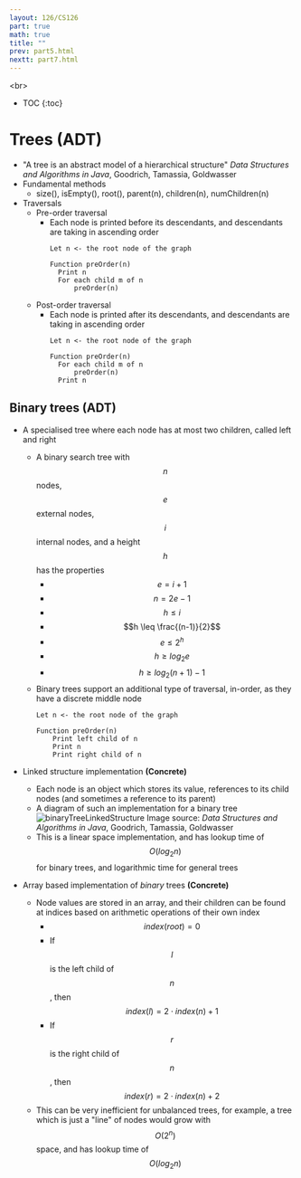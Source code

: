 ```yaml
---
layout: 126/CS126
part: true
math: true
title: ""
prev: part5.html
nextt: part7.html
---
```


<br\>

* TOC
{:toc}

# Trees (ADT)
- "A tree is an abstract model of a hierarchical structure" *Data Structures and Algorithms in Java*, Goodrich, Tamassia, Goldwasser
- Fundamental methods
  - size(), isEmpty(), root(), parent(n), children(n), numChildren(n)
- Traversals
  - Pre-order traversal
    - Each node is printed before its descendants, and descendants are taking in ascending order
      ```
      Let n <- the root node of the graph
      
      Function preOrder(n)
      	Print n
      	For each child m of n
      		preOrder(n)
      ```
  - Post-order traversal
    - Each node is printed after its descendants, and descendants are taking in ascending order
      ```
      Let n <- the root node of the graph
      
      Function preOrder(n)
      	For each child m of n
      		preOrder(n)
      	Print n
      ```
      

## Binary trees (ADT)
- A specialised tree where each node has at most two children, called left and right
  - A binary search tree with $$n$$ nodes, $$e$$ external nodes, $$i$$ internal nodes, and a height $$h$$ has the properties
    - $$e = i + 1$$
    - $$n = 2e - 1$$
    - $$h \leq i$$
    - $$h \leq \frac{(n-1)}{2}$$
    - $$e \leq 2^h$$
    - $$h \geq log_2 e$$
    - $$h \geq log_2 (n+1) - 1$$
  - Binary trees support an additional type of traversal, in-order, as they have a discrete middle node
    ```
    Let n <- the root node of the graph
    
    Function preOrder(n)
    	Print left child of n
    	Print n
    	Print right child of n
    ```
- Linked structure implementation **(Concrete)**
  - Each node is an object which stores its value, references to its child nodes (and sometimes a reference to its parent)
  - A diagram of such an implementation for a binary tree
    ![binaryTreeLinkedStructure](C:\Users\egood\Desktop\dcs-notes.github.io\cs126\images\binaryTreeLinkedStructure.png)
    Image source: *Data Structures and Algorithms in Java*, Goodrich, Tamassia, Goldwasser
  - This is a linear space implementation, and has lookup time of $$O(log_2n)$$ for binary trees, and logarithmic time for general trees

- Array based implementation of *binary* trees **(Concrete)**
  - Node values are stored in an array, and their children can be found at indices based on arithmetic operations of their own index
    - $$index(root) = 0$$
    - If $$l$$ is the left child of $$n$$, then $$index(l) = 2 \cdot index(n) + 1$$
    - If $$r$$ is the right child of $$n$$, then $$index(r) = 2 \cdot index(n) + 2$$
  - This can be very inefficient for unbalanced trees, for example, a tree which is just a "line" of nodes would grow with $$O(2^n)$$ space, and has lookup time of $$O(log_2n)$$ 
